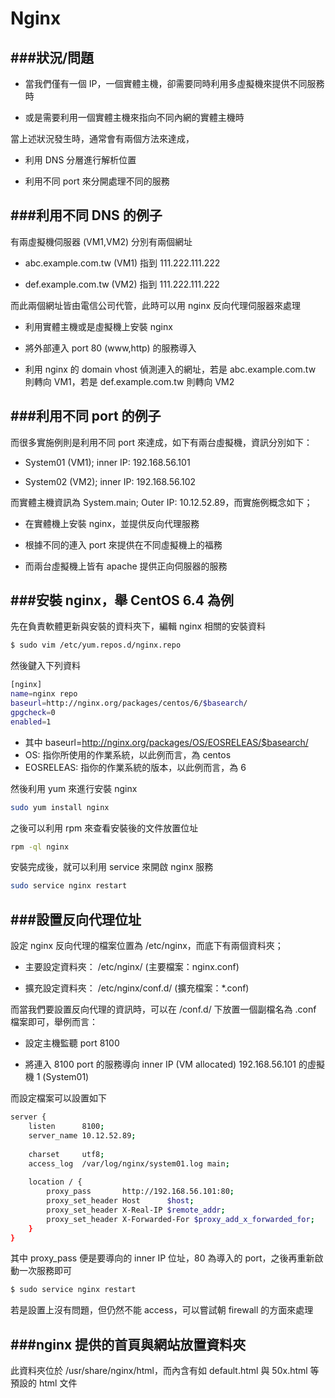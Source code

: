 # Nginx

<script type="text/javascript" src="js/general.js"></script>

###狀況/問題
---

* 當我們僅有一個 IP，一個實體主機，卻需要同時利用多虛擬機來提供不同服務時

* 或是需要利用一個實體主機來指向不同內網的實體主機時

當上述狀況發生時，通常會有兩個方法來達成，

* 利用 DNS 分層進行解析位置

* 利用不同 port 來分開處理不同的服務

###利用不同 DNS 的例子
---

有兩虛擬機伺服器 (VM1,VM2) 分別有兩個網址

* abc.example.com.tw (VM1) 指到 111.222.111.222

* def.example.com.tw (VM2) 指到 111.222.111.222

而此兩個網址皆由電信公司代管，此時可以用 nginx 反向代理伺服器來處理

* 利用實體主機或是虛擬機上安裝 nginx

* 將外部連入 port 80 (www,http) 的服務導入

* 利用 nginx 的 domain vhost 偵測連入的網址，若是 abc.example.com.tw 則轉向 VM1，若是 def.example.com.tw 則轉向 VM2

###利用不同 port 的例子
---

而很多實施例則是利用不同 port 來達成，如下有兩台虛擬機，資訊分別如下：

* System01 (VM1); inner IP: 192.168.56.101

* System02 (VM2); inner IP: 192.168.56.102

而實體主機資訊為 System.main; Outer IP: 10.12.52.89，而實施例概念如下；

* 在實體機上安裝 nginx，並提供反向代理服務

* 根據不同的連入 port 來提供在不同虛擬機上的福務

* 而兩台虛擬機上皆有 apache 提供正向伺服器的服務

###安裝 nginx，舉 CentOS 6.4 為例
---

先在負責軟體更新與安裝的資料夾下，編輯 nginx 相關的安裝資料

```Bash
$ sudo vim /etc/yum.repos.d/nginx.repo
```

然後鍵入下列資料

```Bash
[nginx]
name=nginx repo 
baseurl=http://nginx.org/packages/centos/6/$basearch/
gpgcheck=0
enabled=1
```

* 其中 baseurl=http://nginx.org/packages/OS/EOSRELEAS/$basearch/
* OS: 指你所使用的作業系統，以此例而言，為 centos
* EOSRELEAS: 指你的作業系統的版本，以此例而言，為 6

然後利用 yum 來進行安裝 nginx

```Bash
sudo yum install nginx
```

之後可以利用 rpm 來查看安裝後的文件放置位址

```Bash
rpm -ql nginx
```

安裝完成後，就可以利用 service 來開啟 nginx 服務

```Bash
sudo service nginx restart
```

###設置反向代理位址
---

設定 nginx 反向代理的檔案位置為 /etc/nginx，而底下有兩個資料夾；

* 主要設定資料夾： /etc/nginx/ (主要檔案：nginx.conf)

* 擴充設定資料夾： /etc/nginx/conf.d/ (擴充檔案：*.conf)

而當我們要設置反向代理的資訊時，可以在 /conf.d/ 下放置一個副檔名為 .conf 檔案即可，舉例而言：

* 設定主機監聽 port 8100

* 將連入 8100 port 的服務導向 inner IP (VM allocated) 192.168.56.101 的虛擬機 1 (System01)

而設定檔案可以設置如下

```Bash
server {
	listen		8100;
	server_name	10.12.52.89;
	
	charset		utf8;
	access_log	/var/log/nginx/system01.log	main;
	
	location / {
        proxy_pass       http://192.168.56.101:80;
        proxy_set_header Host      $host;
        proxy_set_header X-Real-IP $remote_addr;
        proxy_set_header X-Forwarded-For $proxy_add_x_forwarded_for;
    }
}
```

其中 proxy_pass 便是要導向的 inner IP 位址，80 為導入的 port，之後再重新啟動一次服務即可

```Bash
$ sudo service nginx restart
```

若是設置上沒有問題，但仍然不能 access，可以嘗試朝 firewall 的方面來處理

###nginx 提供的首頁與網站放置資料夾
---

此資料夾位於 /usr/share/nginx/html，而內含有如 default.html 與 50x.html 等預設的 html 文件












